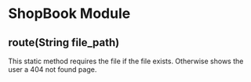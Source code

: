ShopBook Module
===============

route(String file\_path)
-------------------------
This static method requires the file if the file exists. Otherwise shows the
user a 404 not found page.
